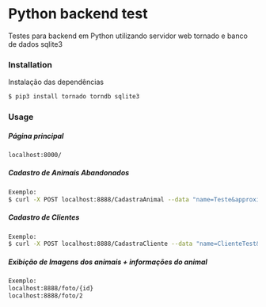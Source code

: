 # Python backend test

Testes para backend em Python utilizando servidor web tornado e banco de dados sqlite3

### Installation

Instalação das dependências

```sh
$ pip3 install tornado torndb sqlite3
```
### Usage

##### Página principal

```sh
localhost:8000/
```

##### Cadastro de Animais Abandonados
```sh
Exemplo:
$ curl -X POST localhost:8888/CadastraAnimal --data "name=Teste&approximate_age=2&typeA=XG&rescue_date='2018-08-05'&adoption_date='2018-08-10'&porte=S&vaccinated=Y"
```

##### Cadastro de Clientes
```sh
Exemplo:
$ curl -X POST localhost:8888/CadastraCliente --data "name=ClienteTest&last_name=SObrenomeTeste&RG='987896541'&proof_of_address='Y'&email='asd@asd.com'&phone='11985236547'"
```
##### Exibição de Imagens dos animais + informações do animal

```sh
Exemplo:
localhost:8888/foto/{id}
localhost:8888/foto/2
```

